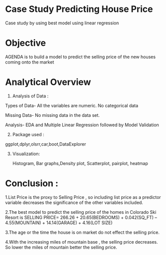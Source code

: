 # Case Study Predicting House Price
Case study by using best model using linear regression

# Objective
AGENDA is to build a model to predict the selling price of the new houses coming onto the market

# Analytical Overview
1. Analysis of Data : 

  Types of Data- All the variables are numeric. No categorical data

  Missing Data- No missing data in the data set.

  Analysis- EDA and Multiple Linear Regression followed by Model Validation

2. Package used :  

  ggplot,dplyr,olsrr,car,boot,DataExplorer

3. Visualization:

   Histogram, Bar graphs,Density plot, Scatterplot, pairplot, heatmap

# Conclusion :

1.List Price is the proxy to Selling Price , so including list price as a predictor variable decreases the significance of the other variables included.

2.The best model to predict the selling price of the homes in Colorado Ski Resort is SELLING PRICE= 266.26 + 20.65(BEDROOMS) + 0.042(SQ_FT) – 4.55(MOUNTAIN) + 14.14(GARAGE) + 4.16(LOT SIZE)

3.The age or the time the house is on market do not effect the selling price.

4.With the increasing miles of mountain base , the selling price decreases. So lower the miles of mountain better the selling price.


